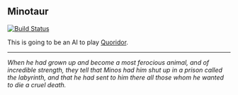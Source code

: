 ## Minotaur

[![Build Status](https://travis-ci.org/tasuk/minotaur.png?branch=master)](https://travis-ci.org/tasuk/minotaur)

This is going to be an AI to play [Quoridor](https://en.wikipedia.org/wiki/Quoridor).

---

_When he had grown up and become a most ferocious animal, and of incredible
strength, they tell that Minos had him shut up in a prison called the
labyrinth, and that he had sent to him there all those whom he wanted to die a
cruel death._
